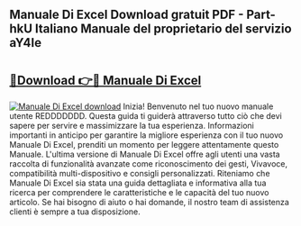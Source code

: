 ## Manuale Di Excel Download gratuit PDF - Part-hkU Italiano Manuale del proprietario del servizio aY4Ie

# <h2><a href="http://df99our.blite.top/?on=Manuale+Di+Excel">🔗Download 👉🔴 Manuale Di Excel</a></h2>

[![Manuale Di Excel download](https://i.imgur.com/lujVjoI.png)](http://df99our.blite.top/?on=Manuale+Di+Excel)
Inizia! Benvenuto nel tuo nuovo manuale utente REDDDDDDD. Questa guida ti guiderà attraverso tutto ciò che devi sapere per servire e massimizzare la tua esperienza. Informazioni importanti in anticipo per garantire la migliore esperienza con il tuo nuovo Manuale Di Excel, prenditi un momento per leggere attentamente questo Manuale. L'ultima versione di Manuale Di Excel offre agli utenti una vasta raccolta di funzionalità avanzate come riconoscimento dei gesti, Vivavoce, compatibilità multi-dispositivo e consigli personalizzati. Riteniamo che Manuale Di Excel sia stata una guida dettagliata e informativa alla tua ricerca per comprendere le caratteristiche e le capacità del tuo nuovo articolo. Se hai bisogno di aiuto o hai domande, il nostro team di assistenza clienti è sempre a tua disposizione.
